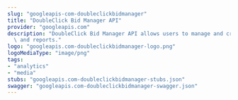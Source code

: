 ```yaml
---
slug: "googleapis-com-doubleclickbidmanager"
title: "DoubleClick Bid Manager API"
provider: "googleapis.com"
description: "DoubleClick Bid Manager API allows users to manage and create campaigns\
  \ and reports."
logo: "googleapis.com-doubleclickbidmanager-logo.png"
logoMediaType: "image/png"
tags:
- "analytics"
- "media"
stubs: "googleapis.com-doubleclickbidmanager-stubs.json"
swagger: "googleapis.com-doubleclickbidmanager-swagger.json"
---
```


